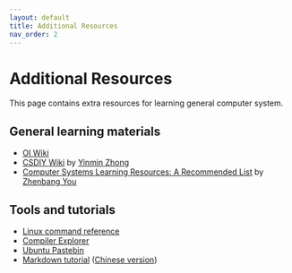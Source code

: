 ```yaml
---
layout: default
title: Additional Resources
nav_order: 2
---
```


# Additional Resources

This page contains extra resources for learning general computer system.

## General learning materials

+ [OI Wiki](https://oi-wiki.org/)
+ [CSDIY Wiki](https://csdiy.wiki) by [Yinmin Zhong](https://github.com/PKUFlyingPig)
+ [Computer Systems Learning Resources: A Recommended List](https://www.overleaf.com/read/txqjnjxyxqqx) by [Zhenbang You](https://github.com/ZhenbangYou)

## Tools and tutorials

+ [Linux command reference](/ICS-23-Fall/assets/unix-command.pdf)
+ [Compiler Explorer](https://www.godbolt.org/)
+ [Ubuntu Pastebin](https://paste.ubuntu.com/)
+ [Markdown tutorial](https://www.markdowntutorial.com/) ([Chinese version](https://www.markdowntutorial.com/zh-cn/))
